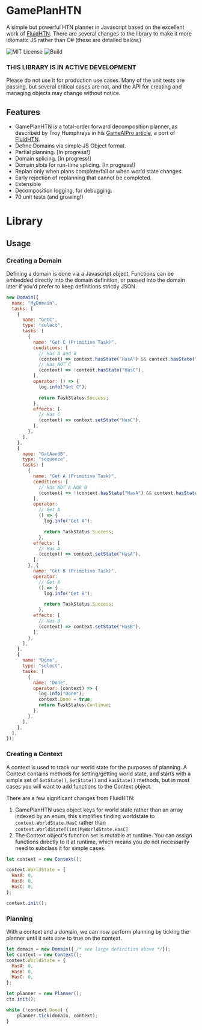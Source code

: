 # GamePlanHTN

A simple but powerful HTN planner in Javascript based on the excellent work of [FluidHTN](https://github.com/ptrefall/fluid-hierarchical-task-network). There are several changes to the library to make it more idiomatic JS rather than C# (these are detailed below.)

![MIT License](https://img.shields.io/badge/license-MIT-blue.svg)
![Build](https://github.com/TotallyGatsby/GamePlanHTN/actions/workflows/ci.yml/badge.svg)

### THIS LIBRARY IS IN ACTIVE DEVELOPMENT
Please do not use it for production use cases. Many of the unit tests are passing, but several critical cases are not, and the API for creating and managing objects may change without notice.

## Features
* GamePlanHTN is a total-order forward decomposition planner, as described by Troy Humphreys in his [GameAIPro article](http://www.gameaipro.com/GameAIPro/GameAIPro_Chapter12_Exploring_HTN_Planners_through_Example.pdf), a port of [FluidHTN](https://github.com/ptrefall/fluid-hierarchical-task-network).
* Define Domains via simple JS Object format.
* Partial planning. [In progress!]
* Domain splicing. [In progress!]
* Domain slots for run-time splicing. [In progress!]
* Replan only when plans complete/fail or when world state changes.
* Early rejection of replanning that cannot be completed.
* Extensible
* Decomposition logging, for debugging.
* 70 unit tests (and growing!)


# Library
## Usage

### Creating a Domain
Defining a domain is done via a Javascript object. Functions can be embedded directly into the domain definition, or passed into the domain later if you'd prefer to keep definitions strictly JSON.

```js
new Domain({
  name: "MyDomain",
  tasks: [
    {
      name: "GetC",
      type: "select",
      tasks: [
        {
          name: "Get C (Primitive Task)",
          conditions: [
            // Has A and B
            (context) => context.hasState("HasA") && context.hasState("HasB"),
            // Has NOT C
            (context) => !context.hasState("HasC"),
          ],
          operator: () => {
            log.info("Get C");

            return TaskStatus.Success;
          },
          effects: [
            // Has C
            (context) => context.setState("HasC"),
          ],
        },
      ],
    },
    {
      name: "GatAandB",
      type: "sequence",
      tasks: [
        {
          name: "Get A (Primitive Task)",
          conditions: [
            // Has NOT A NOR B
            (context) => !(context.hasState("HasA") && context.hasState("HasB")),
          ],
          operator:
            // Get A
            () => {
              log.info("Get A");

              return TaskStatus.Success;
            },
          effects: [
            // Has A
            (context) => context.setState("HasA"),
          ],
        }, {
          name: "Get B (Primitive Task)",
          operator:
            // Get A
            () => {
              log.info("Get B");

              return TaskStatus.Success;
            },
          effects: [
            // Has B
            (context) => context.setState("HasB"),
          ],
        },
      ],
    },
    {
      name: "Done",
      type: "select",
      tasks: [
        {
          name: "Done",
          operator: (context) => {
            log.info("Done");
            context.Done = true;
            return TaskStatus.Continue;
          },
        },
      ],
    },
  ],
});
```

### Creating a Context

A context is used to track our world state for the purposes of planning. A Context contains methods for setting/getting world state, and starts with a simple set of `GetState()`, `SetState()` and `HasState()` methods, but in most cases you will want to add functions to the Context object.

There are a few significant changes from FluidHTN:
1) GamePlanHTN uses object keys for world state rather than an array indexed by an enum, this simplifies finding worldstate to `context.WorldState.HasC` rather than `context.WorldState[(int)MyWorldState.HasC]`
1) The Context object's function set is mutable at runtime. You can assign functions directly to it at runtime, which means you do not necessarily need to subclass it for simple cases.

```js
let context = new Context();

context.WorldState = {
  HasA: 0,
  HasB: 0,
  HasC: 0,
};

context.init();
```

### Planning
With a context and a domain, we can now perform planning by ticking the planner until it sets `Done` to true on the context.

```js
let domain = new Domain({ /* see large definition above */});
let context = new Context();
context.WorldState = {
  HasA: 0,
  HasB: 0,
  HasC: 0,
};

let planner = new Planner();
ctx.init();

while (!context.Done) {
    planner.tick(domain, context);
}
```
